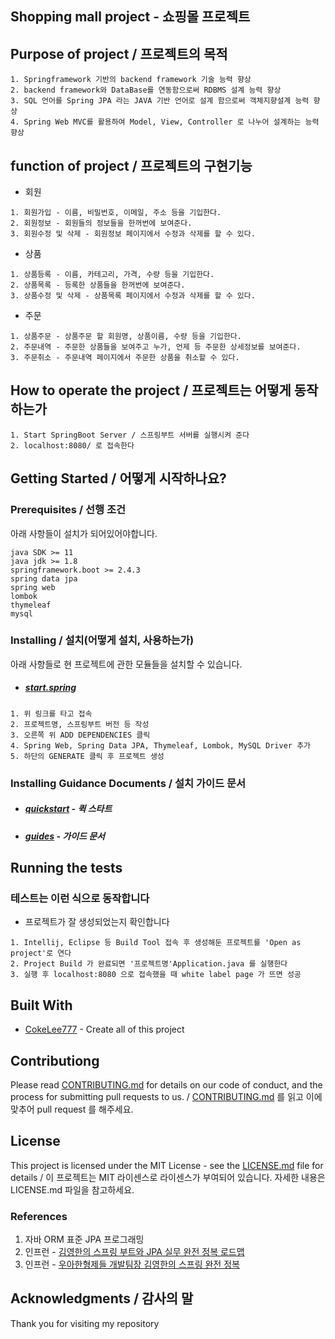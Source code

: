 ## **Shopping mall project - 쇼핑몰 프로젝트**  

## Purpose of project / 프로젝트의 목적

```
1. Springframework 기반의 backend framework 기술 능력 향상
2. backend framework와 DataBase를 연동함으로써 RDBMS 설계 능력 향상
3. SQL 언어를 Spring JPA 라는 JAVA 기반 언어로 설계 함으로써 객체지향설계 능력 향상 
4. Spring Web MVC를 활용하여 Model, View, Controller 로 나누어 설계하는 능력 향상 
```

## function of project / 프로젝트의 구현기능
* 회원
```
1. 회원가입 - 이름, 비밀번호, 이메일, 주소 등을 기입한다.
2. 회원정보 - 회원들의 정보들을 한꺼번에 보여준다.
3. 회원수정 및 삭제 - 회원정보 페이지에서 수정과 삭제를 할 수 있다.
```
* 상품
```
1. 상품등록 - 이름, 카테고리, 가격, 수량 등을 기입한다.
2. 상품목록 - 등록한 상품들을 한꺼번에 보여준다.
3. 상품수정 및 삭제 - 상품목록 페이지에서 수정과 삭제를 할 수 있다.
```
* 주문
```
1. 상품주문 - 상품주문 할 회원명, 상품이름, 수량 등을 기입한다.
2. 주문내역 - 주문한 상품들을 보여주고 누가, 언제 등 주문한 상세정보를 보여준다.
3. 주문취소 - 주문내역 페이지에서 주문한 상품을 취소할 수 있다. 
```
## How to operate the project / 프로젝트는 어떻게 동작하는가 
```
1. Start SpringBoot Server / 스프링부트 서버를 실행시켜 준다
2. localhost:8080/ 로 접속한다 
```

## Getting Started / 어떻게 시작하나요?

### Prerequisites / 선행 조건

아래 사항들이 설치가 되어있어야합니다.

```
java SDK >= 11
java jdk >= 1.8
springframework.boot >= 2.4.3 
spring data jpa
spring web
lombok
thymeleaf
mysql
```

### Installing / 설치(어떻게 설치, 사용하는가)

아래 사항들로 현 프로젝트에 관한 모듈들을 설치할 수 있습니다.

* ##### [start.spring](https://start.spring.io/)
```
1. 위 링크를 타고 접속
2. 프로젝트명, 스프링부트 버전 등 작성
3. 오른쪽 위 ADD DEPENDENCIES 클릭
4. Spring Web, Spring Data JPA, Thymeleaf, Lombok, MySQL Driver 추가
5. 하단의 GENERATE 클릭 후 프로젝트 생성
```

### Installing Guidance Documents / 설치 가이드 문서 


* ##### [quickstart](https://spring.io/quickstart) - 퀵 스타트
* ##### [guides](https://spring.io/guides) - 가이드 문서 


## Running the tests

### 테스트는 이런 식으로 동작합니다

* 프로젝트가 잘 생성되었는지 확인합니다 

```
1. Intellij, Eclipse 등 Build Tool 접속 후 생성해둔 프로젝트를 'Open as project'로 연다
2. Project Build 가 완료되면 '프로젝트명'Application.java 를 실행한다
3. 실행 후 localhost:8080 으로 접속했을 때 white label page 가 뜨면 성공 
```

## Built With

* [CokeLee777](https://github.com/CokeLee777) - Create all of this project

## Contributiong

Please read [CONTRIBUTING.md](https://github.com/CokeLee777/CokeLee777/blob/main/CONTRIBUTING.md) for details on our code of conduct, and the process for submitting pull requests to us. / [CONTRIBUTING.md](https://github.com/CokeLee777/CokeLee777/blob/main/CONTRIBUTING.md) 를 읽고 이에 맞추어 pull request 를 해주세요.

## License

This project is licensed under the MIT License - see the [LICENSE.md](https://github.com/CokeLee777/CokeLee777/blob/main/LICENSE.md) file for details / 이 프로젝트는 MIT 라이센스로 라이센스가 부여되어 있습니다. 자세한 내용은 LICENSE.md 파일을 참고하세요.

### References 
1. 자바 ORM 표준 JPA 프로그래밍
2. 인프런 - [김영한의 스프링 부트와 JPA 실무 완전 정복 로드맵](https://www.inflearn.com/roadmaps/149)
3. 인프런 - [우아한형제들 개발팀장 김영한의 스프링 완전 정복](https://www.inflearn.com/roadmaps/373)

## Acknowledgments / 감사의 말 
Thank you for visiting my repository
